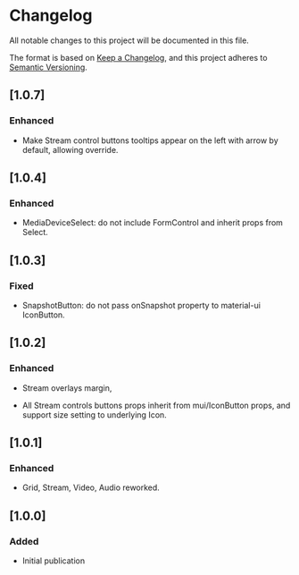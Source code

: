 # Changelog

All notable changes to this project will be documented in this file.

The format is based on [Keep a Changelog](https://keepachangelog.com/en/1.0.0/),
and this project adheres to [Semantic Versioning](https://semver.org/spec/v2.0.0.html).

## [1.0.7]

### Enhanced

- Make Stream control buttons tooltips appear on the left with arrow by default, allowing override.

## [1.0.4]

### Enhanced

- MediaDeviceSelect: do not include FormControl and inherit props from Select.

## [1.0.3]

### Fixed

- SnapshotButton: do not pass onSnapshot property to material-ui IconButton.

## [1.0.2]

### Enhanced

- Stream overlays margin,

- All Stream controls buttons props inherit from mui/IconButton props, and support size setting to underlying Icon.

## [1.0.1]

### Enhanced

- Grid, Stream, Video, Audio reworked.

## [1.0.0]

### Added

- Initial publication
